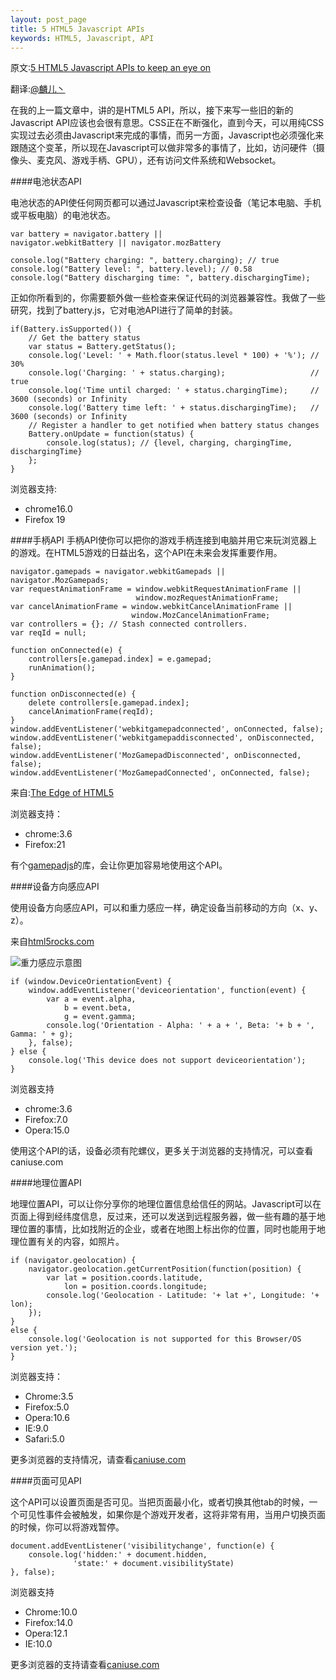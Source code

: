 ```yaml
---
layout: post_page
title: 5 HTML5 Javascript APIs
keywords: HTML5, Javascript, API
---
```


原文:[5 HTML5 Javascript APIs to keep an eye on](http://daker.me/2013/06/5-html5-javascript-apis-to-keep-an-eye-on.html)

翻译:[@麟儿丶](http://weibo.com/13511031)

在我的上一篇文章中，讲的是HTML5 API，所以，接下来写一些旧的新的Javascript API应该也会很有意思。CSS正在不断强化，直到今天，可以用纯CSS实现过去必须由Javascript来完成的事情，而另一方面，Javascript也必须强化来跟随这个变革，所以现在Javascript可以做非常多的事情了，比如，访问硬件（摄像头、麦克风、游戏手柄、GPU），还有访问文件系统和Websocket。




####电池状态API

电池状态的API使任何网页都可以通过Javascript来检查设备（笔记本电脑、手机或平板电脑）的电池状态。

    var battery = navigator.battery ||
    navigator.webkitBattery || navigator.mozBattery

    console.log("Battery charging: ", battery.charging); // true
    console.log("Battery level: ", battery.level); // 0.58
    console.log("Battery discharging time: ", battery.dischargingTime);

正如你所看到的，你需要额外做一些检查来保证代码的浏览器兼容性。我做了一些研究，找到了battery.js，它对电池API进行了简单的封装。

    if(Battery.isSupported()) {
        // Get the battery status
        var status = Battery.getStatus();
        console.log('Level: ' + Math.floor(status.level * 100) + '%'); // 30%
        console.log('Charging: ' + status.charging);                   // true
        console.log('Time until charged: ' + status.chargingTime);     // 3600 (seconds) or Infinity
        console.log('Battery time left: ' + status.dischargingTime);   // 3600 (seconds) or Infinity
        // Register a handler to get notified when battery status changes
        Battery.onUpdate = function(status) {
            console.log(status); // {level, charging, chargingTime, dischargingTime}
        };
    }

浏览器支持:
- chrome16.0
- Firefox 19

####手柄API
手柄API使你可以把你的游戏手柄连接到电脑并用它来玩浏览器上的游戏。在HTML5游戏的日益出名，这个API在未来会发挥重要作用。

    navigator.gamepads = navigator.webkitGamepads || navigator.MozGamepads;
    var requestAnimationFrame = window.webkitRequestAnimationFrame ||
                                window.mozRequestAnimationFrame;
    var cancelAnimationFrame = window.webkitCancelAnimationFrame ||
                               window.MozCancelAnimationFrame;
    var controllers = {}; // Stash connected controllers.
    var reqId = null;

    function onConnected(e) {
        controllers[e.gamepad.index] = e.gamepad;
        runAnimation();
    }

    function onDisconnected(e) {
        delete controllers[e.gamepad.index];
        cancelAnimationFrame(reqId);
    }
    window.addEventListener('webkitgamepadconnected', onConnected, false);
    window.addEventListener('webkitgamepaddisconnected', onDisconnected, false);
    window.addEventListener('MozGamepadDisconnected', onDisconnected, false);
    window.addEventListener('MozGamepadConnected', onConnected, false);

来自:[The Edge of HTML5](https://html5-demos.appspot.com/static/html5-therealbleedingedge/template/index.html#27)

浏览器支持：
- chrome:3.6
- Firefox:21

有个[gamepadjs](http://www.gamepadjs.com/)的库，会让你更加容易地使用这个API。

####设备方向感应API

使用设备方向感应API，可以和重力感应一样，确定设备当前移动的方向（x、y、z）。

来自[html5rocks.com](html5rocks.com)

![重力感应示意图](http://daker.me/assets/posts/deviceorientation.png)

    if (window.DeviceOrientationEvent) {
        window.addEventListener('deviceorientation', function(event) {
            var a = event.alpha,
                b = event.beta,
                g = event.gamma;
            console.log('Orientation - Alpha: ' + a + ', Beta: '+ b + ', Gamma: ' + g);
        }, false);
    } else {
        console.log('This device does not support deviceorientation');
    }

浏览器支持
- chrome:3.6
- Firefox:7.0
- Opera:15.0

使用这个API的话，设备必须有陀螺仪，更多关于浏览器的支持情况，可以查看caniuse.com

####地理位置API

地理位置API，可以让你分享你的地理位置信息给信任的网站。Javascript可以在页面上得到经纬度信息，反过来，还可以发送到远程服务器，做一些有趣的基于地理位置的事情，比如找附近的企业，或者在地图上标出你的位置，同时也能用于地理位置有关的内容，如照片。

    if (navigator.geolocation) {
        navigator.geolocation.getCurrentPosition(function(position) {
            var lat = position.coords.latitude,
                lon = position.coords.longitude;
            console.log('Geolocation - Latitude: '+ lat +', Longitude: '+ lon);
        });
    }
    else {
        console.log('Geolocation is not supported for this Browser/OS version yet.');
    }

浏览器支持：
- Chrome:3.5
- Firefox:5.0
- Opera:10.6
- IE:9.0
- Safari:5.0

更多浏览器的支持情况，请查看[caniuse.com](caniuse.com)
    
####页面可见API

这个API可以设置页面是否可见。当把页面最小化，或者切换其他tab的时候，一个可见性事件会被触发，如果你是个游戏开发者，这将非常有用，当用户切换页面的时候，你可以将游戏暂停。

    document.addEventListener('visibilitychange', function(e) {
        console.log('hidden:' + document.hidden,
                  'state:' + document.visibilityState)
    }, false);

浏览器支持
- Chrome:10.0
- Firefox:14.0
- Opera:12.1
- IE:10.0

更多浏览器的支持请查看[caniuse.com](caniuse.com)
